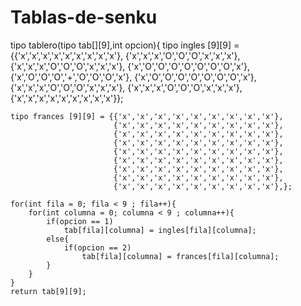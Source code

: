 # Tablas-de-senku
tipo tablero(tipo tab[][9],int opcion){
    tipo ingles [9][9] =   {{'x','x','x','x','x','x','x','x','x'},
                            {'x','x','x','O','O','O','x','x','x'},
                            {'x','x','x','O','O','O','x','x','x'},
                            {'x','O','O','O','O','O','O','O','x'},
                            {'x','O','O','O','+','O','O','O','x'},
                            {'x','O','O','O','O','O','O','O','x'},
                            {'x','x','x','O','O','O','x','x','x'},
                            {'x','x','x','O','O','O','x','x','x'},
                            {'x','x','x','x','x','x','x','x','x'}};

    tipo frances [9][9] = {{'x','x','x','x','x','x','x','x','x'},
                           {'x','x','x','x','x','x','x','x','x'},
                           {'x','x','x','x','x','x','x','x','x'},
                           {'x','x','x','x','x','x','x','x','x'},
                           {'x','x','x','x','x','x','x','x','x'},
                           {'x','x','x','x','x','x','x','x','x'},
                           {'x','x','x','x','x','x','x','x','x'},
                           {'x','x','x','x','x','x','x','x','x'},
                           {'x','x','x','x','x','x','x','x','x'},};

    for(int fila = 0; fila < 9 ; fila++){
        for(int columna = 0; columna < 9 ; columna++){
            if(opcion == 1)
                tab[fila][columna] = ingles[fila][columna];
            else{
                if(opcion == 2)
                    tab[fila][columna] = frances[fila][columna];
            }
        }
    }
    return tab[9][9];
